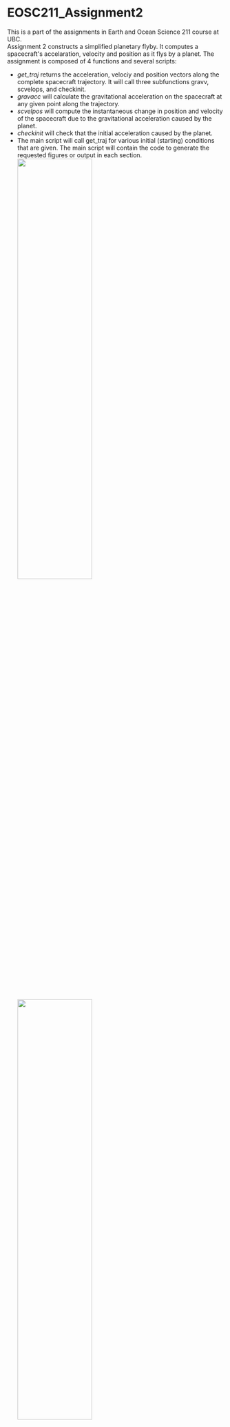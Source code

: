 # EOSC211_Assignment2
This is a part of the assignments in Earth and Ocean Science 211 course at UBC.<br>
Assignment 2 constructs a simplified planetary flyby. It computes a spacecraft's accelaration, velocity and position as it flys by a planet. The assignment is composed of 4 functions and several scripts:<br>
* *get_traj* returns the acceleration, velociy and position vectors along the complete spacecraft trajectory. It will call three subfunctions gravv, scvelops, and checkinit.
* *gravacc* will calculate the gravitational acceleration on the spacecraft at any given point along the trajectory.
* *scvelpos* will compute the instantaneous change in position and velocity of the spacecraft due to the gravitational acceleration caused by the planet.
* *checkinit* will check that the initial acceleration caused by the planet.
* The main script will call get_traj for various initial (starting) conditions that are given. The main script will contain the code to generate the requested figures or output in each section.<br>
<img src="https://user-images.githubusercontent.com/43057046/106304401-a7881400-629e-11eb-8a32-942aa3151a2b.jpg" width="60%" height="50%"></img><br>
<img src="https://user-images.githubusercontent.com/43057046/106304409-a951d780-629e-11eb-9c1b-067c8086d351.jpg" width="60%" height="50%"></img><br>
<img src="https://user-images.githubusercontent.com/43057046/106304411-aa830480-629e-11eb-9fbd-f132d15fcea9.jpg" width="60%" height="50%"></img><br>
